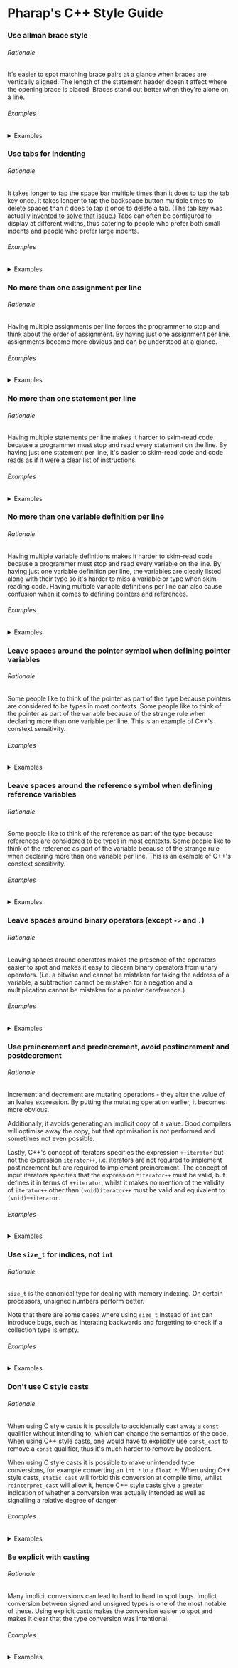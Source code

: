 # Pharap's C++ Style Guide

### Use allman brace style

###### Rationale

It's easier to spot matching brace pairs at a glance when braces are vertically aligned.
The length of the statement header doesn't affect where the opening brace is placed.
Braces stand out better when they're alone on a line.

###### Examples

<details><summary>Examples</summary>
<p>
**Good**
```cpp
int main(void)
{
	const auto integers = std::make_array(3, 5, 7, 9);
	
	int total = 0;
	
	for(size_t i = 0; i < integers.size(); ++i)
	{
		total += integers[i];
		if(integers[i] > 5)
			std::cout << integers[i] << '\n';
	}
	
	std::cout << total;
}
```

**Bad**
```cpp
int main(void) {
	const auto integers = std::make_array(3, 5, 7, 9);
	
	int total = 0;
	
	for(size_t i = 0; i < integers.size(); ++i) {
		total += integers[i];
		if(integers[i] > 5)
			std::cout << integers[i] << '\n';
	}
	
	std::cout << total;
}
```

**Bad**
```cpp
int main(void)
{ const auto integers = std::make_array(3, 5, 7, 9);
	
	int total = 0;
	
	for(size_t i = 0; i < integers.size(); ++i)
	{ total += integers[i];
		if(integers[i] > 5)
			std::cout << integers[i] << '\n';
	}
	
	std::cout << total;
}
```

**Bad**
```cpp
int main(void)
{
	const auto integers = std::make_array(3, 5, 7, 9);
	
	int total = 0;
	
	for(size_t i = 0; i < integers.size(); ++i)
	{
		total += integers[i];
		if(integers[i] > 5)
			std::cout << integers[i] << '\n'; }
	
	std::cout << total; }
```
</p>
</details>

### Use tabs for indenting

###### Rationale

It takes longer to tap the space bar multiple times than it does to tap the tab key once.
It takes longer to tap the backspace button multiple times to delete spaces than it does to tap it once to delete a tab.
(The tab key was actually [invented to solve that issue](https://en.wikipedia.org/wiki/Tab_key#History).)
Tabs can often be configured to display at different widths, thus catering to people who prefer both small indents and people who prefer large indents.

###### Examples

<details><summary>Examples</summary>
<p>
**Good**
```cpp
int main(void)
{
	const auto integers = std::make_array(3, 5, 7, 9);
	
	int total = 0;
	
	for(size_t i = 0; i < integers.size(); ++i)
	{
		total += integers[i];
		if(integers[i] > 5)
			std::cout << integers[i] << '\n';
	}
	
	std::cout << total;
}
```

**Bad**
```cpp
int main(void)
{
    const auto integers = std::make_array(3, 5, 7, 9);
    
    int total = 0;
    
    for(size_t i = 0; i < integers.size(); ++i)
    {
        total += integers[i];
        if(integers[i] > 5)
            std::cout << integers[i] << '\n';
    }
    
    std::cout << total;
}
```


**Bad**
```cpp
int main(void)
{
  const auto integers = std::make_array(3, 5, 7, 9);
  
  int total = 0;
  
  for(size_t i = 0; i < integers.size(); ++i)
  {
    total += integers[i];
    if(integers[i] > 5)
      std::cout << integers[i] << '\n';
  }
  
  std::cout << total;
}
```
</p>
</details>

### No more than one assignment per line

###### Rationale

Having multiple assignments per line forces the programmer to stop and think about the order of assignment.
By having just one assignment per line, assignments become more obvious and can be understood at a glance.

###### Examples

<details><summary>Examples</summary>
<p>
**Bad**
```cpp
red = green = blue = 0;
```

**Good**
```cpp
red = 0;
green = 0;
blue = 0;
```
</p>
</details>

### No more than one statement per line

###### Rationale

Having multiple statements per line makes it harder to skim-read code because a programmer must stop and read every statement on the line.
By having just one statement per line, it's easier to skim-read code and code reads as if it were a clear list of instructions.

###### Examples

<details><summary>Examples</summary>
<p>
**Good**
```cpp
const int value = array[i];
++i;
```

**Bad**
```cpp
const int value = array[i++];
```

**Good**
```cpp
++i;
++j;
const int value = i + j;
```

**Bad**
```cpp
const int value = ++i + ++j;
```
</p>
</details>

### No more than one variable definition per line

###### Rationale

Having multiple variable definitions makes it harder to skim-read code because a programmer must stop and read every variable on the line.
By having just one variable definition per line, the variables are clearly listed along with their type so it's harder to miss a variable or type when skim-reading code.
Having multiple variable definitions per line can also cause confusion when it comes to defining pointers and references.

###### Examples

<details><summary>Examples</summary>
<p>
**Good**
```cpp
int value = 0;
int * pointer = &value;
int & reference = value;
```

**Bad**
```cpp
int value = 0, * pointer = &value, & reference = value
```

**Bad**
```cpp
int value = 0, *pointer = &value, &reference = value
```
</p>
</details>

### Leave spaces around the pointer symbol when defining pointer variables

###### Rationale

Some people like to think of the pointer as part of the type because pointers are considered to be types in most contexts.
Some people like to think of the pointer as part of the variable because of the strange rule when declaring more than one variable per line.
This is an example of C++'s constext sensitivity.

###### Examples

<details><summary>Examples</summary>
<p>
**Good**
```cpp
int value = 0;
int * pointer = &value;
```

**Bad**
```cpp
int value = 0;
int* pointer = &value;
```

**Bad**
```cpp
int value = 0;
int *pointer = &value;
```
</p>
</details>

### Leave spaces around the reference symbol when defining reference variables

###### Rationale

Some people like to think of the reference as part of the type because references are considered to be types in most contexts.
Some people like to think of the reference as part of the variable because of the strange rule when declaring more than one variable per line.
This is an example of C++'s constext sensitivity.

###### Examples

<details><summary>Examples</summary>
<p>
**Good**
```cpp
int value = 0;
int & reference = value;
```

**Bad**
```cpp
int value = 0;
int& reference = value;
```

**Bad**
```cpp
int value = 0;
int &reference = value;
```
</p>
</details>

### Leave spaces around binary operators (except `->` and `.`)

###### Rationale

Leaving spaces around operators makes the presence of the operators easier to spot and makes it easy to discern binary operators from unary operators.
(i.e. a bitwise and cannot be mistaken for taking the address of a variable, a subtraction cannot be mistaken for a negation and a multiplication cannot be mistaken for a pointer dereference.)

###### Examples

<details><summary>Examples</summary>
<p>
**Good**
```cpp
float magnitude = std::sqrt((x * x) + (y * y));
float xNormal = x / magnitude;
float yNormal = y / magnitude;
```

**Bad**
```cpp
int magnitude = std::sqrt((x*x)+(y*y));
float xNormal = x/magnitude;
float yNormal = y/magnitude;
```
</p>
</details>

### Use preincrement and predecrement, avoid postincrement and postdecrement

###### Rationale

Increment and decrement are mutating operations - they alter the value of an lvalue expression.
By putting the mutating operation earlier, it becomes more obvious.

Additionally, it avoids generating an implicit copy of a value.
Good compilers will optimise away the copy, but that optimisation is not performed and sometimes not even possible.

Lastly, C++'s concept of iterators specifies the expression `++iterator` but not the expression `iterator++`, i.e. iterators are not required to implement postincrement but are required to implement preincrement.
The concept of input iterators specifies that the expression `*iterator++` must be valid, but defines it in terms of `++iterator`, whilst it makes no mention of the validity of `iterator++` other than `(void)iterator++` must be valid and equivalent to `(void)++iterator`.

###### Examples

<details><summary>Examples</summary>
<p>
**Good**
```cpp
// Mutating operation is given precidence
for(size_t i = 0; i < array.size(); ++i)
	++array[i];
```

**Bad**
```cpp
// Mutating operation is at the end of the line
for(size_t i = 0; i < array.size(); i++)
	array[i]++;
```
</p>
</details>

### Use `size_t` for indices, not `int`

###### Rationale

`size_t` is the canonical type for dealing with memory indexing.
On certain processors, unsigned numbers perform better.

Note that there are some cases where using `size_t` instead of `int` can introduce bugs, such as interating backwards and forgetting to check if a collection type is empty.

###### Examples

<details><summary>Examples</summary>
<p>
**Good**
```cpp
// No warnings, no errors
for(size_t i = 0; i < array.size(); ++i)
	array[i] += 2;
```

**Bad**
```cpp
// Fails if `array.size() > std::numeric_limits<int>::max`.
// Produces warning about comparing signed with unsigned.
for(int i = 0; i < array.size(); ++i)
	array[i] += 2;
```
</p>
</details>

### Don't use C style casts

###### Rationale

When using C style casts it is possible to accidentally cast away a `const` qualifier without intending to, which can change the semantics of the code.
When using C++ style casts, one would have to explicitly use `const_cast` to remove a `const` qualifier, thus it's much harder to remove by accident.

When using C style casts it is possible to make unintended type conversions, for example converting an `int *` to a `float *`.
When using C++ style casts, `static_cast` will forbid this conversion at compile time, whilst `reinterpret_cast` will allow it, hence C++ style casts give a greater indication of whether a conversion was actually intended as well as signalling a relative degree of danger.

###### Examples

<details><summary>Examples</summary>
<p>
**Good**
```cpp
// TBC
```
</p>
</details>

### Be explicit with casting

###### Rationale

Many implicit conversions can lead to hard to hard to spot bugs.
Implict conversion between signed and unsigned types is one of the most notable of these.
Using explicit casts makes the conversion easier to spot and makes it clear that the type conversion was intentional.

###### Examples

<details><summary>Examples</summary>
<p>
**Good**
```cpp
// Intent is clear
std::int8_t a = -5;
std::uint8_t b = static_cast<uint8_t>(a);
```

**Bad**
```cpp
// Was the author aware that they're converting a negative?
std::int8_t a = -5;
std::uint8_t b = a;
```
</p>
</details>

